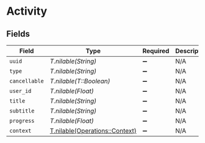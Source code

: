 # Activity


## Fields

| Field                                                                | Type                                                                 | Required                                                             | Description                                                          |
| -------------------------------------------------------------------- | -------------------------------------------------------------------- | -------------------------------------------------------------------- | -------------------------------------------------------------------- |
| `uuid`                                                               | *T.nilable(String)*                                                  | :heavy_minus_sign:                                                   | N/A                                                                  |
| `type`                                                               | *T.nilable(String)*                                                  | :heavy_minus_sign:                                                   | N/A                                                                  |
| `cancellable`                                                        | *T.nilable(T::Boolean)*                                              | :heavy_minus_sign:                                                   | N/A                                                                  |
| `user_id`                                                            | *T.nilable(Float)*                                                   | :heavy_minus_sign:                                                   | N/A                                                                  |
| `title`                                                              | *T.nilable(String)*                                                  | :heavy_minus_sign:                                                   | N/A                                                                  |
| `subtitle`                                                           | *T.nilable(String)*                                                  | :heavy_minus_sign:                                                   | N/A                                                                  |
| `progress`                                                           | *T.nilable(Float)*                                                   | :heavy_minus_sign:                                                   | N/A                                                                  |
| `context`                                                            | [T.nilable(Operations::Context)](../../models/operations/context.md) | :heavy_minus_sign:                                                   | N/A                                                                  |